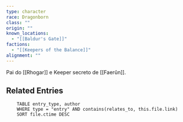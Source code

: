```yaml
---
type: character
race: Dragonborn
class: ""
origin: ""
known_locations:
  - "[[Baldur's Gate]]"
factions:
  - "[[Keepers of the Balance]]"
alignment: ""
---
```

Pai do [[Rhogar]] e Keeper secreto de [[Faerûn]].

<!-- DYNAMIC:related-entries -->

## Related Entries

```dataview
    TABLE entry_type, author
    WHERE type = "entry" AND contains(relates_to, this.file.link)
    SORT file.ctime DESC
```

<!-- /DYNAMIC -->